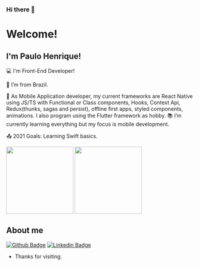 ### Hi there 👋
# Welcome!

## I'm Paulo Henrique!

:computer: I'm Front-End Developer!

:house_with_garden: I’m from Brazil.

📳 As Mobile Application developer, my current frameworks are React Native using JS/TS with Functional or Class components, Hooks, Context Api, Redux(thunks, sagas and persist), offline first apps, styled components, animations. I also program using the Flutter framework as hobby.
:books: I’m currently learning everything but my focus is mobile development.


:outbox_tray: 2021 Goals: Learning Swift basics.

<div>
<img height="180em" src="https://github-readme-stats.vercel.app/api?username=paulohbraga&show_icons=true&theme=algolia&include_all_commits=true&count_private=true"/>
<img height="180em" src="https://github-readme-stats.vercel.app/api/top-langs/?username=paulohbraga&hide=java&layout=compact&langs_count=7&theme=algolia"/>
</div>


## About me

[![Github Badge](https://img.shields.io/badge/-Github-000?style=flat-square&logo=Github&logoColor=white&link=https://github.com/paulohbraga)](https://github.com/paulohbraga)
[![Linkedin Badge](https://img.shields.io/badge/-LinkedIn-blue?style=flat-square&logo=Linkedin&logoColor=white&link=https://br.linkedin.com/in/paulohbragap)](https://br.linkedin.com/in/paulohbragap)



- Thanks for visiting.

